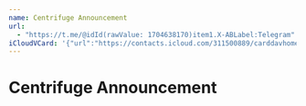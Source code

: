 ```yaml
---
name: Centrifuge Announcement
url:
  - "https://t.me/@idId(rawValue: 1704638170)item1.X-ABLabel:Telegram"
iCloudVCard: '{"url":"https://contacts.icloud.com/311500889/carddavhome/card/E062B9E3-96D7-4ACF-AF16-8666AB4E9293.vcf","etag":"\"kp32me77\"","data":"BEGIN:VCARD\r\nVERSION:3.0\r\nFN:\r\nN:;Centrifuge Announcement;;;\r\nUID:98A7B6A0-84A0-4562-B126-AC64C551F8F4\r\nitem1.X-ABLABEL:Telegram\r\nPRODID:-//Apple Inc.//iOS 14.5.1//EN\r\nREV:2025-04-03T22:15:47Z\r\nURL:https://t.me/@idId(rawValue: 1704638170)item1.X-ABLabel:Telegram\r\nORG:;\r\nEND:VCARD"}'
---
```

# Centrifuge Announcement